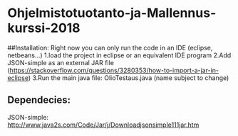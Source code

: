 # Ohjelmistotuotanto-ja-Mallennus-kurssi-2018

##Installation:
Right now you can only run the code in an IDE (eclipse, netbeans...)
1.load the project in eclipse or an equivalent IDE program
2.Add JSON-simple as an external JAR file (https://stackoverflow.com/questions/3280353/how-to-import-a-jar-in-eclipse)
3.Run the main java file: OlioTestaus.java (name subject to change) 
## Dependecies:
JSON-simple: http://www.java2s.com/Code/Jar/j/Downloadjsonsimple111jar.htm
